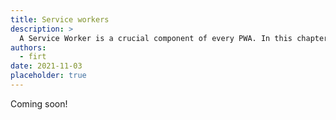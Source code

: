```yaml
---
title: Service workers
description: >
  A Service Worker is a crucial component of every PWA. In this chapter, you will learn what it is, the power behind it and how to register one in your code.
authors:
  - firt
date: 2021-11-03
placeholder: true
---
```


Coming soon!
